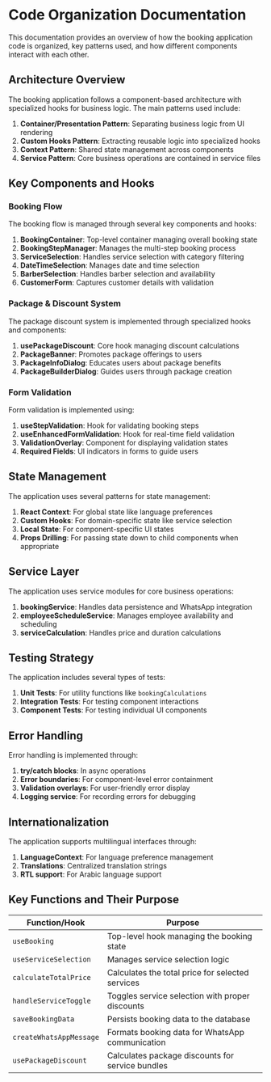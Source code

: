 
# Code Organization Documentation

This documentation provides an overview of how the booking application code is organized, key patterns used, and how different components interact with each other.

## Architecture Overview

The booking application follows a component-based architecture with specialized hooks for business logic. The main patterns used include:

1. **Container/Presentation Pattern**: Separating business logic from UI rendering
2. **Custom Hooks Pattern**: Extracting reusable logic into specialized hooks
3. **Context Pattern**: Shared state management across components
4. **Service Pattern**: Core business operations are contained in service files

## Key Components and Hooks

### Booking Flow

The booking flow is managed through several key components and hooks:

1. **BookingContainer**: Top-level container managing overall booking state
2. **BookingStepManager**: Manages the multi-step booking process
3. **ServiceSelection**: Handles service selection with category filtering
4. **DateTimeSelection**: Manages date and time selection
5. **BarberSelection**: Handles barber selection and availability
6. **CustomerForm**: Captures customer details with validation

### Package & Discount System

The package discount system is implemented through specialized hooks and components:

1. **usePackageDiscount**: Core hook managing discount calculations
2. **PackageBanner**: Promotes package offerings to users
3. **PackageInfoDialog**: Educates users about package benefits
4. **PackageBuilderDialog**: Guides users through package creation

### Form Validation

Form validation is implemented using:

1. **useStepValidation**: Hook for validating booking steps
2. **useEnhancedFormValidation**: Hook for real-time field validation
3. **ValidationOverlay**: Component for displaying validation states
4. **Required Fields**: UI indicators in forms to guide users

## State Management

The application uses several patterns for state management:

1. **React Context**: For global state like language preferences
2. **Custom Hooks**: For domain-specific state like service selection
3. **Local State**: For component-specific UI states
4. **Props Drilling**: For passing state down to child components when appropriate

## Service Layer

The application uses service modules for core business operations:

1. **bookingService**: Handles data persistence and WhatsApp integration
2. **employeeScheduleService**: Manages employee availability and scheduling
3. **serviceCalculation**: Handles price and duration calculations

## Testing Strategy

The application includes several types of tests:

1. **Unit Tests**: For utility functions like `bookingCalculations`
2. **Integration Tests**: For testing component interactions
3. **Component Tests**: For testing individual UI components

## Error Handling

Error handling is implemented through:

1. **try/catch blocks**: In async operations
2. **Error boundaries**: For component-level error containment
3. **Validation overlays**: For user-friendly error display
4. **Logging service**: For recording errors for debugging

## Internationalization

The application supports multilingual interfaces through:

1. **LanguageContext**: For language preference management
2. **Translations**: Centralized translation strings
3. **RTL support**: For Arabic language support

## Key Functions and Their Purpose

| Function/Hook | Purpose |
|--------------|---------|
| `useBooking` | Top-level hook managing the booking state |
| `useServiceSelection` | Manages service selection logic |
| `calculateTotalPrice` | Calculates the total price for selected services |
| `handleServiceToggle` | Toggles service selection with proper discounts |
| `saveBookingData` | Persists booking data to the database |
| `createWhatsAppMessage` | Formats booking data for WhatsApp communication |
| `usePackageDiscount` | Calculates package discounts for service bundles |
